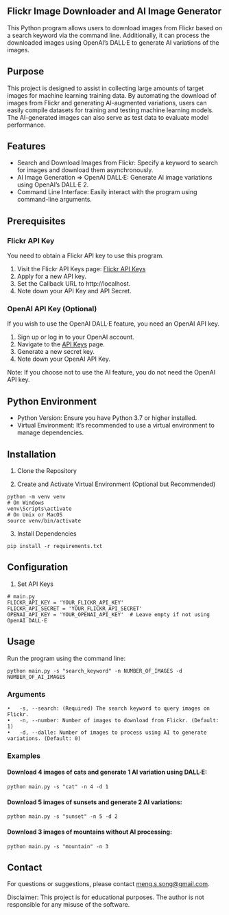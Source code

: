 ## Flickr Image Downloader and AI Image Generator

This Python program allows users to download images from Flickr based on a search keyword via the command line. Additionally, it can process the downloaded images using OpenAI’s DALL·E to generate AI variations of the images.

## Purpose

This project is designed to assist in collecting large amounts of target images for machine learning training data. By automating the download of images from Flickr and generating AI-augmented variations, users can easily compile datasets for training and testing machine learning models. The AI-generated images can also serve as test data to evaluate model performance.

## Features

* Search and Download Images from Flickr: Specify a keyword to search for images and download them asynchronously.
* AI Image Generation => OpenAI DALL·E: Generate AI image variations using OpenAI’s DALL·E 2.
* Command Line Interface: Easily interact with the program using command-line arguments.

## Prerequisites

### Flickr API Key

You need to obtain a Flickr API key to use this program.

1. Visit the Flickr API Keys page: [Flickr API Keys](http://www.flickr.com/services/api/keys/ )
2. Apply for a new API key.
3. Set the Callback URL to http://localhost.
4. Note down your API Key and API Secret.

### OpenAI API Key (Optional)

If you wish to use the OpenAI DALL·E feature, you need an OpenAI API key.

1. Sign up or log in to your OpenAI account.
2. Navigate to the [API Keys](https://platform.openai.com/api-keys) page.
3. Generate a new secret key.
4. Note down your OpenAI API Key.

Note: If you choose not to use the AI feature, you do not need the OpenAI API key.

## Python Environment

* Python Version: Ensure you have Python 3.7 or higher installed.
* Virtual Environment: It’s recommended to use a virtual environment to manage dependencies.

## Installation

1. Clone the Repository

2.	Create and Activate Virtual Environment (Optional but Recommended)

```commandline
python -m venv venv
# On Windows
venv\Scripts\activate
# On Unix or MacOS
source venv/bin/activate
```

3. Install Dependencies

```commandline
pip install -r requirements.txt
```

## Configuration

1. Set API Keys
```commandline
# main.py
FLICKR_API_KEY = 'YOUR_FLICKR_API_KEY'
FLICKR_API_SECRET = 'YOUR_FLICKR_API_SECRET'
OPENAI_API_KEY = 'YOUR_OPENAI_API_KEY'  # Leave empty if not using OpenAI DALL·E
```

## Usage
Run the program using the command line:
```commandline
python main.py -s "search_keyword" -n NUMBER_OF_IMAGES -d NUMBER_OF_AI_IMAGES
```
### Arguments

	•	-s, --search: (Required) The search keyword to query images on Flickr.
	•	-n, --number: Number of images to download from Flickr. (Default: 1)
	•	-d, --dalle: Number of images to process using AI to generate variations. (Default: 0)

### Examples

#### Download 4 images of cats and generate 1 AI variation using DALL·E:
```commandline
python main.py -s "cat" -n 4 -d 1
```
#### Download 5 images of sunsets and generate 2 AI variations:
```commandline
python main.py -s "sunset" -n 5 -d 2
```

#### Download 3 images of mountains without AI processing:
```commandline
python main.py -s "mountain" -n 3
```

## Contact

For questions or suggestions, please contact meng.s.song@gmail.com.

Disclaimer: This project is for educational purposes. The author is not responsible for any misuse of the software.
